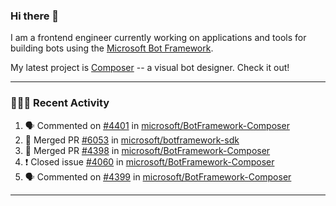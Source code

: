 ### Hi there 👋

I am a frontend engineer currently working on applications and tools for building bots using the [Microsoft Bot Framework](https://dev.botframework.com/).

My latest project is [Composer](https://github.com/microsoft/BotFramework-Composer) -- a visual bot designer. Check it out!

---

### 👨🏻‍💻 Recent Activity

<!--START_SECTION:activity-->
1. 🗣 Commented on [#4401](https://github.com/microsoft/BotFramework-Composer/issues/4401) in [microsoft/BotFramework-Composer](https://github.com/microsoft/BotFramework-Composer)
2. 🎉 Merged PR [#6053](https://github.com/microsoft/botframework-sdk/pull/6053) in [microsoft/botframework-sdk](https://github.com/microsoft/botframework-sdk)
3. 🎉 Merged PR [#4398](https://github.com/microsoft/BotFramework-Composer/pull/4398) in [microsoft/BotFramework-Composer](https://github.com/microsoft/BotFramework-Composer)
4. ❗️ Closed issue [#4060](https://github.com/microsoft/BotFramework-Composer/issues/4060) in [microsoft/BotFramework-Composer](https://github.com/microsoft/BotFramework-Composer)
5. 🗣 Commented on [#4399](https://github.com/microsoft/BotFramework-Composer/issues/4399) in [microsoft/BotFramework-Composer](https://github.com/microsoft/BotFramework-Composer)
<!--END_SECTION:activity-->

---

<!--
**a-b-r-o-w-n/a-b-r-o-w-n** is a ✨ _special_ ✨ repository because its `README.md` (this file) appears on your GitHub profile.

Here are some ideas to get you started:

- 🔭 I’m currently working on ...
- 🌱 I’m currently learning ...
- 👯 I’m looking to collaborate on ...
- 🤔 I’m looking for help with ...
- 💬 Ask me about ...
- 📫 How to reach me: ...
- 😄 Pronouns: ...
- ⚡ Fun fact: ...
-->
